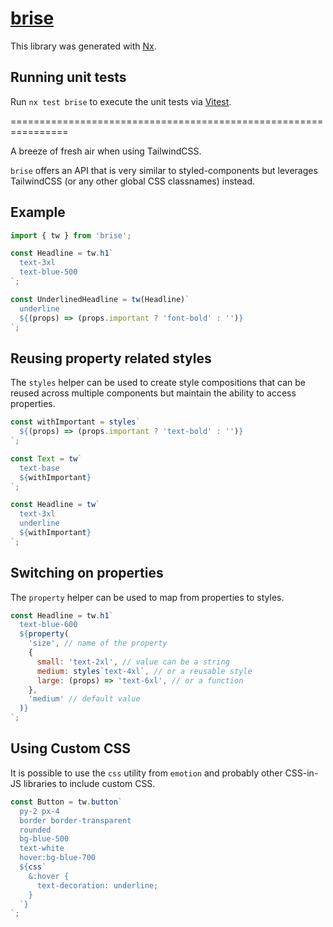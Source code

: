 # [brise](https://github.com/pago/brise)

This library was generated with [Nx](https://nx.dev).

## Running unit tests

Run `nx test brise` to execute the unit tests via [Vitest](https://vitest.dev/).

================================================================

A breeze of fresh air when using TailwindCSS.

`brise` offers an API that is very similar to styled-components but leverages TailwindCSS (or any other global CSS classnames) instead.

## Example

```js
import { tw } from 'brise';

const Headline = tw.h1`
  text-3xl
  text-blue-500
`;

const UnderlinedHeadline = tw(Headline)`
  underline
  ${(props) => (props.important ? 'font-bold' : '')}
`;
```

## Reusing property related styles

The `styles` helper can be used to create style compositions that can be reused across multiple components but maintain the ability to access properties.

```js
const withImportant = styles`
  ${(props) => (props.important ? 'text-bold' : '')}
`;

const Text = tw`
  text-base
  ${withImportant}
`;

const Headline = tw`
  text-3xl
  underline
  ${withImportant}
`;
```

## Switching on properties

The `property` helper can be used to map from properties to styles.

```js
const Headline = tw.h1`
  text-blue-600
  ${property(
    'size', // name of the property
    {
      small: 'text-2xl', // value can be a string
      medium: styles`text-4xl`, // or a reusable style
      large: (props) => 'text-6xl', // or a function
    },
    'medium' // default value
  )}
`;
```

## Using Custom CSS

It is possible to use the `css` utility from `emotion` and probably other CSS-in-JS libraries to include custom CSS.

```js
const Button = tw.button`
  py-2 px-4
  border border-transparent
  rounded
  bg-blue-500
  text-white
  hover:bg-blue-700
  ${css`
    &:hover {
      text-decoration: underline;
    }
  `}
`;
```
